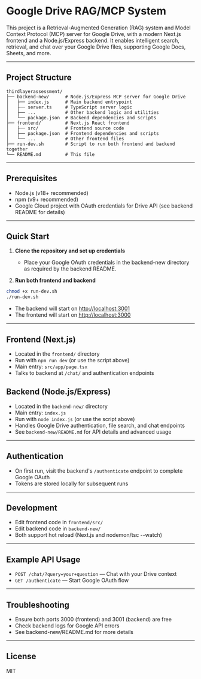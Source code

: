 # Google Drive RAG/MCP System

This project is a Retrieval-Augmented Generation (RAG) system and Model Context Protocol (MCP) server for Google Drive, with a modern Next.js frontend and a Node.js/Express backend. It enables intelligent search, retrieval, and chat over your Google Drive files, supporting Google Docs, Sheets, and more.

---

## Project Structure

```
thirdlayerassessment/
├── backend-new/      # Node.js/Express MCP server for Google Drive
│   ├── index.js      # Main backend entrypoint
│   ├── server.ts     # TypeScript server logic
│   ├── ...           # Other backend logic and utilities
│   └── package.json  # Backend dependencies and scripts
├── frontend/         # Next.js React frontend
│   ├── src/          # Frontend source code
│   ├── package.json  # Frontend dependencies and scripts
│   └── ...           # Other frontend files
├── run-dev.sh        # Script to run both frontend and backend together
└── README.md         # This file
```

---

## Prerequisites
- Node.js (v18+ recommended)
- npm (v9+ recommended)
- Google Cloud project with OAuth credentials for Drive API (see backend README for details)

---

## Quick Start

1. **Clone the repository and set up credentials**
   - Place your Google OAuth credentials in the backend-new directory as required by the backend README.

2. **Run both frontend and backend**

```bash
chmod +x run-dev.sh
./run-dev.sh
```

- The backend will start on [http://localhost:3001](http://localhost:3001)
- The frontend will start on [http://localhost:3000](http://localhost:3000)

---

## Frontend (Next.js)
- Located in the `frontend/` directory
- Run with `npm run dev` (or use the script above)
- Main entry: `src/app/page.tsx`
- Talks to backend at `/chat/` and authentication endpoints

## Backend (Node.js/Express)
- Located in the `backend-new/` directory
- Main entry: `index.js`
- Run with `node index.js` (or use the script above)
- Handles Google Drive authentication, file search, and chat endpoints
- See `backend-new/README.md` for API details and advanced usage

---

## Authentication
- On first run, visit the backend's `/authenticate` endpoint to complete Google OAuth
- Tokens are stored locally for subsequent runs

---

## Development
- Edit frontend code in `frontend/src/`
- Edit backend code in `backend-new/`
- Both support hot reload (Next.js and nodemon/tsc --watch)

---

## Example API Usage
- `POST /chat/?query=your+question` — Chat with your Drive context
- `GET /authenticate` — Start Google OAuth flow

---

## Troubleshooting
- Ensure both ports 3000 (frontend) and 3001 (backend) are free
- Check backend logs for Google API errors
- See backend-new/README.md for more details

---

## License
MIT
